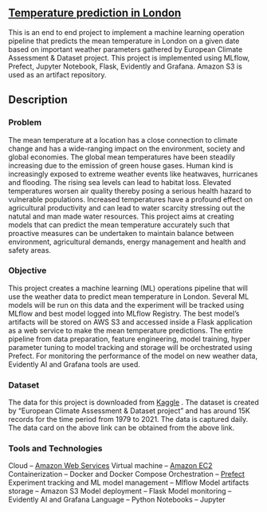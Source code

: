 ## <ins>Temperature prediction in London</ins>
This is an end to end project to implement a machine learning operation pipeline that predicts the mean temperature in London on a given date based on important weather parameters gathered by European Climate Assessment & Dataset project. This project is implemented using MLflow, Prefect, Jupyter Notebook, Flask, Evidently and Grafana. Amazon S3 is used as an artifact repository. 

## Description 
### Problem
The mean temperature at a location has a close connection to climate change and has a wide-ranging impact on the environment, society and global economies. The global mean temperatures have been steadily increasing due to the emission of green house gases. Human kind is increasingly exposed to extreme weather events like heatwaves, hurricanes and flooding. The rising sea levels can lead to habitat loss. Elevated temperatures worsen air quality thereby posing a serious health hazard to vulnerable populations. Increased temperatures have a profound effect on agricultural productivity and can lead to water scarcity stressing out the natutal and man made water resources. This project aims at creating models that can predict the mean temperature accurately such that proactive measures can be undertaken to maintain balance between environment, agricultural demands, energy management and health and safety areas.

### Objective
This project creates a machine learning (ML) operations pipeline that will use the weather data to predict mean temperature in London. Several ML models will be run on this data and the experiment will be tracked using MLflow and best model logged into MLflow Registry. The best model’s artifacts will be stored on AWS S3 and accessed inside a Flask application as a web service to make the mean temperature predictions. The entire pipeline from data preparation, feature engineering, model training, hyper parameter tuning to model tracking and storage will be orchestrated using Prefect. For monitoring the performance of the model on new weather data, Evidently AI and Grafana tools are used.

### Dataset
The data for this project is downloaded from [Kaggle](https://www.kaggle.com/datasets/emmanuelfwerr/london-weather-data) . The dataset is created by “European Climate Assessment & Dataset project” and has around 15K records for the time period from 1979 to 2021. The data is captured daily. The data card on the above link can be obtained from the above link.

### Tools and Technologies
Cloud – <ins>[Amazon Web Services](aws.amazon.com)</ins>
Virtual machine – [Amazon EC2](ec2.amazon.com)
Containerization – Docker and Docker Compose
Orchestration – [Prefect](https://www.prefect.io/)
Experiment tracking and ML model management – Mlflow
Model artifacts storage – Amazon S3
Model deployment – Flask
Model monitoring – Evidently AI and Grafana
Language – Python
Notebooks – Jupyter


